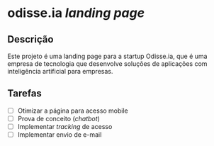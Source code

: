 # odisse.ia _landing page_

## Descrição

Este projeto é uma landing page para a startup Odisse.ia, que é uma empresa de tecnologia que desenvolve soluções de aplicações com inteligência artificial para empresas.

## Tarefas

- [ ] Otimizar a página para acesso mobile
- [ ] Prova de conceito (_chatbot_)
- [ ] Implementar _tracking_ de acesso
- [ ] Implementar envio de e-mail